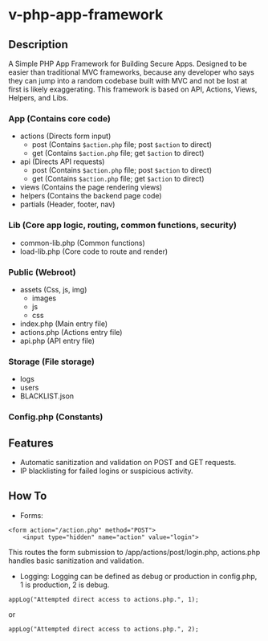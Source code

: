 # v-php-app-framework

## Description
A Simple PHP App Framework for Building Secure Apps. Designed to be easier than traditional MVC frameworks, because any developer who says they can jump into a random codebase built with MVC and not be lost at first is likely exaggerating. This framework is based on API, Actions, Views, Helpers, and Libs.

### App (Contains core code)
- actions (Directs form input)
  - post (Contains `$action.php` file; post `$action` to direct)
  - get (Contains `$action.php` file; get `$action` to direct)
- api (Directs API requests)
  - post (Contains `$action.php` file; post `$action` to direct)
  - get (Contains `$action.php` file; get `$action` to direct)
- views (Contains the page rendering views)
- helpers (Contains the backend page code)
- partials (Header, footer, nav)

### Lib (Core app logic, routing, common functions, security)
- common-lib.php (Common functions)
- load-lib.php (Core code to route and render)

### Public (Webroot)
- assets (Css, js, img)
  - images
  - js
  - css
- index.php (Main entry file)
- actions.php (Actions entry file)
- api.php (API entry file)

### Storage (File storage)
- logs
- users
- BLACKLIST.json

### Config.php (Constants)

## Features
- Automatic sanitization and validation on POST and GET requests.
- IP blacklisting for failed logins or suspicious activity.

## How To
- Forms:
~~~
<form action="/action.php" method="POST">
    <input type="hidden" name="action" value="login">
~~~

This routes the form submission to /app/actions/post/login.php, actions.php handles basic sanitization and validation.

- Logging:
Logging can be defined as debug or production in config.php, 1 is production, 2 is debug.

~~~
appLog("Attempted direct access to actions.php.", 1);
~~~
or
~~~
appLog("Attempted direct access to actions.php.", 2);
~~~